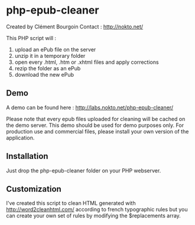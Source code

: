 php-epub-cleaner
================

Created by Clément Bourgoin
Contact : http://nokto.net/

This PHP script will :
1. upload an ePub file on the server
2. unzip it in a temporary folder
3. open every .html, .htm or .xhtml files and apply corrections
4. rezip the folder as an ePub
5. download the new ePub 

Demo
----

A demo can be found here : http://labs.nokto.net/php-epub-cleaner/

Please note that every epub files uploaded for cleaning will be cached on the demo server. This demo should be used for demo purposes only. For production use and commercial files, please install your own version of the application.

Installation
------------

Just drop the php-epub-cleaner folder on your PHP webserver.

Customization
-------------

I've created this script to clean HTML generated with http://word2cleanhtml.com/ according to french typographic rules but you can create your own set of rules by modifying the $replacements array.
